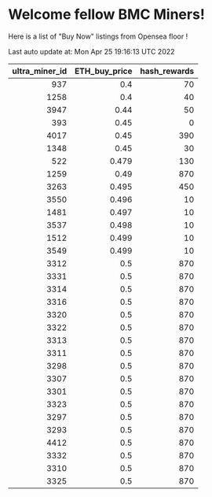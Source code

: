 # Welcome fellow BMC Miners!
Here is a list of "Buy Now" listings from Opensea floor !


Last auto update at: Mon Apr 25 19:16:13 UTC 2022


|   ultra_miner_id |   ETH_buy_price |   hash_rewards |
|-----------------:|----------------:|---------------:|
|              937 |           0.4   |             70 |
|             1258 |           0.4   |             40 |
|             3947 |           0.44  |             50 |
|              393 |           0.45  |              0 |
|             4017 |           0.45  |            390 |
|             1348 |           0.45  |             30 |
|              522 |           0.479 |            130 |
|             1259 |           0.49  |            870 |
|             3263 |           0.495 |            450 |
|             3550 |           0.496 |             10 |
|             1481 |           0.497 |             10 |
|             3537 |           0.498 |             10 |
|             1512 |           0.499 |             10 |
|             3549 |           0.499 |             10 |
|             3312 |           0.5   |            870 |
|             3331 |           0.5   |            870 |
|             3314 |           0.5   |            870 |
|             3316 |           0.5   |            870 |
|             3320 |           0.5   |            870 |
|             3322 |           0.5   |            870 |
|             3313 |           0.5   |            870 |
|             3311 |           0.5   |            870 |
|             3298 |           0.5   |            870 |
|             3307 |           0.5   |            870 |
|             3301 |           0.5   |            870 |
|             3323 |           0.5   |            870 |
|             3297 |           0.5   |            870 |
|             3293 |           0.5   |            870 |
|             4412 |           0.5   |            870 |
|             3332 |           0.5   |            870 |
|             3310 |           0.5   |            870 |
|             3325 |           0.5   |            870 |